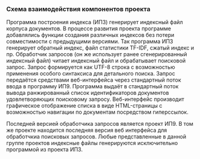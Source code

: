 ### Схема взаимодействия компонентов проекта

Программа построения индекса (ИП3) генерирует индексный файл корпуса документов. В процессе развития проекта программе добавлялись функции создания различных индексов без потери совместимости с предыдущими версиями. Так программа ИП3 генерирует обратный индекс, файл статистики TF-IDF, сжатый индекс и пр. Обработчик запросов (он же использует ранее сгенерированный индексный файл) читает индексный файл и обрабатывает поисковой запрос. Запрос формируется как UTF-8 строка с возможностью применения особого синтаксиса для детального поиска. Запрос передаётся средствами веб-интерфейса через стандартный поток ввода в программу ИП9. Программа выдаёт в стандартный поток вывода ранжированный список идентификаторов документов удовлетворяющих поисковому запросу. Веб-интерфейс производит графическое отображение списка в виде HTML-страницы с возможностью навигации по документам посредством гиперссылок.

Последней версией обработчика запросов является проект ИП9. В том же проекте находится последняя версия веб интерфейса для обработчкиа поисковых запросов. Любые представленные в данной группе проектов индексные файлы генерируются исключительно программой из проекта ИП3.